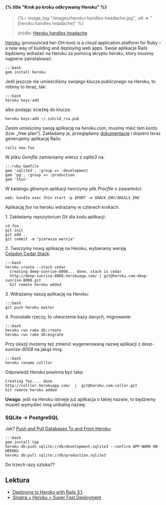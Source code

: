 #### {% title "Krok po kroku odkrywamy Heroku" %}

<blockquote>
 <p>
  {%= image_tag "/images/heroku-handles-headache.jpg", :alt => "[heroku handles headache]" %}
 </p>
 <p class="author">źródło: <a href="http://robots.thoughtbot.com/post/159805997/heroku-wearing-suspenders">Heroku handles headache</a></p>
</blockquote>

[Heroku](http://heroku.com/) (pronounced her-OH-koo) is a cloud application platform for
Ruby – a new way of building and deploying web apps.
Swoje aplikacje Rails będziemy wdrażać na Heroku za pomocą skryptu *heroku*,
który musimy najpierw zainstalować:

    :::bash
    gem install heroku

Jeśli jeszcze nie umieściliśmy swojego klucza publicznego na Heroku,
to robimy to teraz, tak:

    :::bash
    heroku keys:add

albo podając ścieżkę do klucza:

    heroku keys:add ~/.ssh/id_rsa.pub

Zanim umieścimy swoją aplikację na *heroku.com*, musimy mieć tam konto (tzw. „free plan”).
Zakładamy je, przeglądamy [dokumentację](http://devcenter.heroku.com/) i dopiero
teraz generujemy aplikację Rails:

    rails new foo

W pliku *Gemfile* zamieniamy wiersz z *sqlite3* na:

    :::ruby Gemfile
    gem 'sqlite3', :group => :development
    gem 'pg', :group => :production
    gem 'thin'

W katalogu głównym aplikacji tworzymy plik *Procfile* o zawartości:

    web: bundle exec thin start -p $PORT -e $RACK_ENV/$RAILS_ENV

Aplikację *foo* na heroku wdrażamy w czterech krokach.

1\. Zakładamy repozytorium Git dla kodu aplikacji:

    cd foo
    git init
    git add .
    git commit -m "pierwsza wersja"

2\. Tworzymy nową aplikację na Heroku, wybieramy wersję
[Celadon Cedar Stack](http://devcenter.heroku.com/articles/cedar):

    :::bash
    heroku create --stack cedar
      Creating deep-sunrise-8008... done, stack is cedar
      http://deep-sunrise-8008.herokuapp.com/ | git@heroku.com:deep-sunrise-8008.git
      Git remote heroku added

3\. Wdrażamy naszą aplikację na Heroku:

    :::bash
    git push heroku master

4\. Pozostałe rzeczy, to utworzenie bazy danych, migrowanie:

    :::bash
    heroku run rake db:create
    heroku run rake db:migrate

Przy okazji możemy też zmienić wygenerowaną nazwę aplikacji
z *deep-sunrise-8008* na jakąś inną:

    :::bash
    heroku rename colllor

Odpowiedź Heroku powinna być taka:

    Creating foo.... done
    http://colllor.herokuapp.com/  |  git@heroku.com:collor.git
    Git remote heroku added

**Uwaga:** jeśli na Heroku istnieje już aplikacja o takiej
nazwie, to będziemy musieli wymyśleć inną unikalną nazwę.


### SQLite -> PostgreSQL

Jak? [Push and Pull Databases To and From Heroku](http://blog.heroku.com/archives/2009/3/18/push_and_pull_databases_to_and_from_heroku/):

    :::bash
    gem install tap
    heroku db:push sqlite://db/development.sqlite3 --confirm APP-NAME-ON-HEROKU
    heroku db:pull sqlite://db/production.sqlite3

Do trzech razy sztuka??


<!--

# TODO

## Kilka kont na heroku (newsletter, 01.2011)

Many of us have multiple Heroku accounts - one for personal projects,
one for work (or for each client, in some cases). Our very own David
Dollar wrote the
[heroku-accounts](https://github.com/ddollar/heroku-accounts)
plugin to help ease switching between them. No more shell scripts to
switch symbolic links! (What, you didn't do that? Guess it was just
me, then.)


# Bardziej realistyczny przykład „workflow”

Dla przykładowej aplikacji Rails o nazwie „Znajomi” rozważmy taki scenariusz:


{%= image_tag "/images/development-production.png", :alt => "[Heroku handles production]" %}

Nowa aplikacja:

    rails new znajomi
    cd znajomi
    ... edycja Gemfile – development: nifty-generators ...
    bundle install --path=HOME/.gems
    rails generate nifty:layout
    rails generate nifty:scaffold connection login:string github:string www:string
    bundle install  # mocha
    rake db:migrate
    rm public/index.html
    ... edycja config/routes.rb – ustawiamy :root na connections#index ...
    rails server -p 3000

Jeśli wszystko działa, to:

    git init
    git add .
    git commit -m "pierwsza wrzutka"
    cd ..
    git clone --bare znajomi znajomi.git
    cd znajomi.git ; git gc ; cd ..
    scp -r znajomi.git wbzyl@sigma.ug.edu.pl:public_git/
    rm -r znajomi znajomi.git       # dla początkujących mv ..gdzieś tam na przechowanie
    git clone wbzyl@sigma.ug.edu.pl:public_git/znajomi.git
    cd znajomi
    ... bundler, migracja ...
    git tag v1.0
    git checkout -b production
    git checkout master           # w zasadzie niepotrzebne
    git push
    git push origin production

Zmieniamy kolor tła na gałęziach:

    git checkout production
    ... edycja public/stylesheets/application.css – zielony #97d077 ...
    git add .
    git commit -m "production: zielony kolor tła"
    git push
    git checkout master
    ... edycja public/stylesheets/application.css – żółty #ffe599 ...
    git add .
    git commit -m "production: żółty kolor tła"
    git push

Heroku – production:

    heroku create znajomi
    Creating znajomi... done
    http://znajomi.heroku.com/ | git@heroku.com:znajomi.git
    ? Git remote heroku added

Od razu poprawiamy w *.git/config*, to co zostało dopisane przez to polecenie:

    [remote "heroku"]
	url = git@heroku.com:znajomi.git
	fetch = +refs/heads/*:refs/remotes/heroku/*

na:

    [remote "production"]
	url = git@heroku.com:znajomi.git
	fetch = +refs/heads/*:refs/remotes/heroku/*

Wdrażamy gałąź production na *http://znajomi.heroku.com*:

    git push production production:master

Zobacz też [Deploying with Git](http://devcenter.heroku.com/articles/git).

Migrujemy:

    heroku rake db:migrate --app znajomi

Sprawdzamy jak to działa na heroku:

    http://znajomi.heroku.com


## Istotna uwaga!

Powyżej przyjęliśmy pewne konwencje. Teraz powinniśmy się jakoś
zabezpieczyć przed błędem omyłkowego wdrożenia kodu
z gałęzi master na Heroku.

Pomocne może być przygotowanie dwóch zadań rake:

    rake sigma:push
    rake heroku:push

i używanie ich zamiast poleceń git.

W tym celu dopiszemy do pliku *Rakefile*:

    :::ruby
    namespace "sigma" do
      desc "Push zmiany w repo na Sigmę"
      task "push" do
        system("git", "push")
      end
    end

    namespace "heroku" do
      desc "Push zmiany na gałęzi production na Heroku"
      task "push" do
        system("git", "push", "production", "production:master")
      end
    end

-->

## Lektura

* [Deploying to Heroku with Rails 3.1](http://railsapps.github.com/rails-heroku-tutorial.html).
* [Sinatra + Heroku = Super Fast Deployment](http://rubysource.com/sinatra-heroku-super-fast-deployment/)
